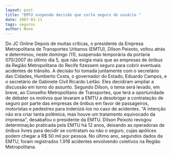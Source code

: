 ```yaml
---
layout: post
title: "EMTU suspende decisão que corta seguro de usuário "
date: 2007-03-11
tags: seguros
author: None
---
```

Do JC Online
Depois de muitas críticas, o presidente da Empresa Metropolitana de Transportes Urbanos (EMTU), Dílson Peixoto, voltou atrás e determinou, neste domingo (11), suspensão temporária da portaria 070/2007 do último dia 5, que não exigia mais que as empresas de ônibus da Região Metropolitana do Recife fizessem seguro para cobrir eventuais acidentes de trânsito.
A decisão foi tomada juntamente com o secretário das Cidades, Humberto Costa, o governador do Estado, Eduardo Campos, e o secretário de Gabinete Civil Ricardo Leitão. Eles decidiram ampliar a discussão em torno do assunto. 
Segundo Dílson, o tema será levado, em breve, ao Conselho Metropolitano de Transportes, que terá a oportunidade de debater os motivos que levaram a EMTU a desobrigar a contratação de seguro por parte das empresas de ônibus em favor de passageiros, motoristas e pedestres para indenizá-los no caso de acidentes. \"A intenção não era criar tanta polêmica, mas houve um tratamento equivocado da imprensa\", desabafou o presidente da EMTU.
Dilson Peixoto revogou determinação praticada pela EMTU há 12 anos, deixando as operadoras de ônibus livres para decidir se contratam ou não o seguro, cujas apólices podem chegar a R$ 50 mil por pessoa. No último ano, segundos dados da EMTU, foram registrados 1.918 acidentes envolvendo coletivos na Região Metropolitana.  